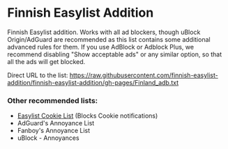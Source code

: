 # Finnish Easylist Addition

Finnish Easylist addition. Works with all ad blockers, though uBlock Origin/AdGuard are recommended as this list contains some additional advanced rules for them. If you use AdBlock or Adblock Plus, we recommend disabling "Show acceptable ads" or any similar option, so that all the ads will get blocked.

Direct URL to the list: https://raw.githubusercontent.com/finnish-easylist-addition/finnish-easylist-addition/gh-pages/Finland_adb.txt

### Other recommended lists:

* [Easylist Cookie List](https://subscribe.adblockplus.org/?location=https://secure.fanboy.co.nz/fanboy-cookiemonster.txt&title=Easylist%20Cookie&src=fi-ann "Subscribe Easylist Cookie List") (Blocks Cookie notifications)
* AdGuard's Annoyance List
* Fanboy's Annoyance List
* uBlock - Annoyances
